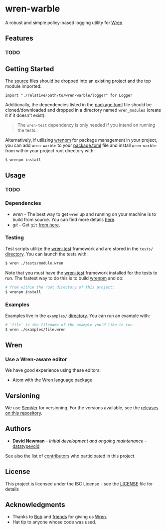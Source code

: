 # wren-warble

A robust and simple policy-based logging utility for [Wren](https://github.com/wren-lang/wren).


## Features

### TODO


## Getting Started

The [source](https://github.com/datatypevoid/wren-warble/blob/develop/src) files should be dropped into an existing project and the top module imported:

```wren
import "./relative/path/to/wren-warble/logger" for Logger
```

Additionally, the dependencies listed in the [package.toml](https://github.com/datatypevoid/wren-warble/blob/develop/package.toml) file should be cloned/downloaded and dropped in a directory named `wren_modules` (create it if it doesn't exist).

> The `wren-test` dependency is only needed if you intend on running the tests.

Alternatively, if utilizing [wrenpm](https://github.com/brandly/wrenpm) for package management in your project, you can add `wren-warble` to your [package.toml](https://github.com/datatypevoid/wren-warble/blob/develop/package.toml) file and install `wren-warble` from within your project root directory with:

```bash
$ wrenpm install
```


## Usage

### TODO


### Dependencies

-	*wren* - The best way to get `wren` up and running on your machine is to build from source. You can find more details [here](http://wren.io/getting-started.html).
- *git* - Get `git` [from here](http://git-scm.com/download).


### Testing

Test scripts utilize the [wren-test](https://github.com/gsmaverick/wren-test) framework and are stored in the `tests/` [directory](https://github.com/datatypevoid/wren-warble/tree/develop/tests). You can launch the tests with:

```bash
$ wren ./tests/module.wren
```

Note that you must have the [wren-test](https://github.com/gsmaverick/wren-test) framework installed for the tests to run. The fastest way to do this is to build [wrenpm](https://github.com/brandly/wrenpm) and do:

```bash
# from within the root directory of this project:
$ wrenpm install
```


### Examples

Examples live in the `examples/` [directory](https://github.com/datatypevoid/wren-warble/tree/develop/examples). You can run an example with:

```bash
# `file` is the filename of the example you'd like to run.
$ wren ./examples/file.wren
```


## Wren

### Use a Wren-aware editor

We have good experience using these editors:

-	[Atom](https://atom.io/) with the [Wren language package](https://github.com/munificent/wren-atom)


## Versioning

We use [SemVer](http://semver.org/) for versioning. For the versions available, see the [releases on this repository](https://github.com/datatypevoid/wren-warble/releases).


## Authors

* **David Newman** - *Initial development and ongoing maintenance* - [datatypevoid](https://github.com/datatypevoid)

See also the list of [contributors](https://github.com/datatypevoid/wren-warble/blob/develop/contributors.toml) who participated in this project.


## License

This project is licensed under the ISC License - see the [LICENSE](https://github.com/datatypevoid/wren-warble/blob/develop/LICENSE) file for details


## Acknowledgments

* Thanks to [Bob](https://github.com/munificent) and [friends](https://github.com/wren-lang/wren/graphs/contributors) for giving us [Wren](https://github.com/wren-lang/wren).
* Hat tip to anyone whose code was used.
